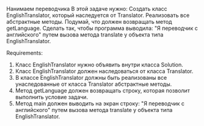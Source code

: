 Нанимаем переводчика
В этой задаче нужно:
Создать класс EnglishTranslator, который наследуется от Translator.
Реализовать все абстрактные методы.
Подумай, что должен возвращать метод getLanguage.
Сделать так, чтобы программа выводила: "Я переводчик с английского" путем вызова метода translate у объекта типа EnglishTranslator.

Requirements:
1. Класс EnglishTranslator нужно объявить внутри класса Solution.
2. Класс EnglishTranslator должен наследоваться от класса Translator.
3. В классе EnglishTranslator должны быть реализованы все унаследованные от класса Translator абстрактные методы.
4. Метод getLanguage должен возвращать строку, которая позволит выполнить условие задачи.
5. Метод main должен выводить на экран строку: "Я переводчик с английского" путем вызова метода translate у объекта типа EnglishTranslator.
